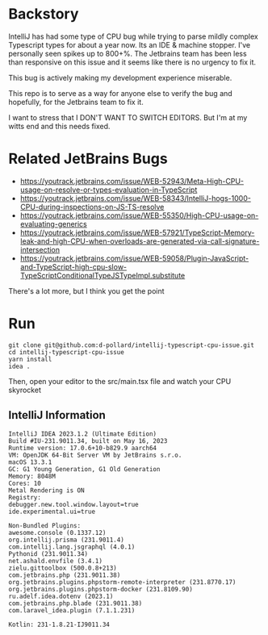 # Backstory

IntelliJ has had some type of CPU bug while trying to parse mildly complex Typescript types for about a year now. Its an IDE & machine stopper. I've personally seen spikes up to 800+%. The Jetbrains team has been less than responsive on this issue and it seems like there is no urgency to fix it.

This bug is actively making my development experience miserable.

This repo is to serve as a way for anyone else to verify the bug and hopefully, for the Jetbrains team to fix it.

I want to stress that I DON'T WANT TO SWITCH EDITORS. But I'm at my witts end and this needs fixed.

# Related JetBrains Bugs
- https://youtrack.jetbrains.com/issue/WEB-52943/Meta-High-CPU-usage-on-resolve-or-types-evaluation-in-TypeScript
- https://youtrack.jetbrains.com/issue/WEB-58343/IntelliJ-hogs-1000-CPU-during-inspections-on-JS-TS-resolve
- https://youtrack.jetbrains.com/issue/WEB-55350/High-CPU-usage-on-evaluating-generics
- https://youtrack.jetbrains.com/issue/WEB-57921/TypeScript-Memory-leak-and-high-CPU-when-overloads-are-generated-via-call-signature-intersection
- https://youtrack.jetbrains.com/issue/WEB-59058/Plugin-JavaScript-and-TypeScript-high-cpu-slow-TypeScriptConditionalTypeJSTypeImpl.substitute

There's a lot more, but I think you get the point


# Run
```shell
git clone git@github.com:d-pollard/intellij-typescript-cpu-issue.git
cd intellij-typescript-cpu-issue
yarn install
idea .
```

Then, open your editor to the src/main.tsx file and watch your CPU skyrocket

## IntelliJ Information
```text
IntelliJ IDEA 2023.1.2 (Ultimate Edition)
Build #IU-231.9011.34, built on May 16, 2023
Runtime version: 17.0.6+10-b829.9 aarch64
VM: OpenJDK 64-Bit Server VM by JetBrains s.r.o.
macOS 13.3.1
GC: G1 Young Generation, G1 Old Generation
Memory: 8048M
Cores: 10
Metal Rendering is ON
Registry:
debugger.new.tool.window.layout=true
ide.experimental.ui=true

Non-Bundled Plugins:
awesome.console (0.1337.12)
org.intellij.prisma (231.9011.4)
com.intellij.lang.jsgraphql (4.0.1)
Pythonid (231.9011.34)
net.ashald.envfile (3.4.1)
zielu.gittoolbox (500.0.8+213)
com.jetbrains.php (231.9011.38)
org.jetbrains.plugins.phpstorm-remote-interpreter (231.8770.17)
org.jetbrains.plugins.phpstorm-docker (231.8109.90)
ru.adelf.idea.dotenv (2023.1)
com.jetbrains.php.blade (231.9011.38)
com.laravel_idea.plugin (7.1.1.231)

Kotlin: 231-1.8.21-IJ9011.34
```
